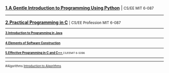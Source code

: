 
<a href ="https://ocw.mit.edu/courses/electrical-engineering-and-computer-science/6-189-a-gentle-introduction-to-programming-using-python-january-iap-2011/readings/">
<b>1.A Gentle Introduction to Programming Using Python</b></a> | <small>CS/EE MIT 6-087</small>
<hr>
<a href ="https://ocw.mit.edu/courses/electrical-engineering-and-computer-science/6-087-practical-programming-in-c-january-iap-2010/calendar/
"><b>2.Practical Programming in C</b></a> <small> | CS/EE Profession MIT 6-087<small>
<hr>
<a href="https://ocw.mit.edu/courses/electrical-engineering-and-computer-science/6-092-introduction-to-programming-in-java-january-iap-2010/lecture-notes/">
<b>3.Introduction to Programming in Java</b></a>
<hr>
<a href="https://ocw.mit.edu/courses/electrical-engineering-and-computer-science/6-005-elements-of-software-construction-fall-2011/lecture-notes/">
<b>4.Elements of Software Construction</b></a>
<hr>
<a href="https://ocw.mit.edu/courses/electrical-engineering-and-computer-science/6-s096-effective-programming-in-c-and-c-january-iap-2014/calendar/">
<b>5.Effective Programming in C and C++ </b></a><small>CS/EEMIT 6-S096</small>

<hr>
<hr>
#Algorithms
<a href="https://ocw.mit.edu/courses/electrical-engineering-and-computer-science/6-006-introduction-to-algorithms-fall-2011/calendar/">Introduction to Algorithms</a>






